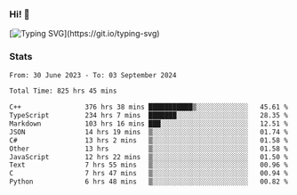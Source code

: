 ### Hi!  👋

[![Typing SVG](https://readme-typing-svg.herokuapp.com?font=Fira+Code&pause=1000&width=435&lines=Hello!+I'm+Texiwustion.)](https://git.io/typing-svg)

### Stats

<!--START_SECTION:waka-->

```txt
From: 30 June 2023 - To: 03 September 2024

Total Time: 825 hrs 45 mins

C++                376 hrs 38 mins ███████████▒░░░░░░░░░░░░░   45.61 %
TypeScript         234 hrs 7 mins  ███████░░░░░░░░░░░░░░░░░░   28.35 %
Markdown           103 hrs 16 mins ███░░░░░░░░░░░░░░░░░░░░░░   12.51 %
JSON               14 hrs 19 mins  ▒░░░░░░░░░░░░░░░░░░░░░░░░   01.74 %
C#                 13 hrs 2 mins   ▒░░░░░░░░░░░░░░░░░░░░░░░░   01.58 %
Other              13 hrs          ▒░░░░░░░░░░░░░░░░░░░░░░░░   01.58 %
JavaScript         12 hrs 22 mins  ▒░░░░░░░░░░░░░░░░░░░░░░░░   01.50 %
Text               7 hrs 55 mins   ▒░░░░░░░░░░░░░░░░░░░░░░░░   00.96 %
C                  7 hrs 47 mins   ▒░░░░░░░░░░░░░░░░░░░░░░░░   00.94 %
Python             6 hrs 48 mins   ▒░░░░░░░░░░░░░░░░░░░░░░░░   00.82 %
```

<!--END_SECTION:waka-->
